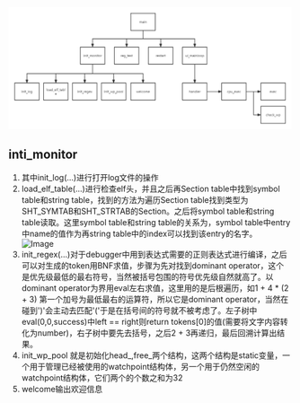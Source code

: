 ![Image](./picture/PA1架构图.png)
## inti_monitor
1. 其中init_log(...)进行打开log文件的操作
2. load_elf_table(...)进行检查elf头，并且之后再Section table中找到symbol table和string table，找到的方法为遍历Section table找到类型为SHT_SYMTAB和SHT_STRTAB的Section。之后将symbol table和string table读取。这里symbol table和string table的关系为，symbol table中entry中name的值作为再string table中的index可以找到该entry的名字。  
![Image](./picture/elf头.png)
3. init_regex(...)对于debugger中用到表达式需要的正则表达式进行编译，之后可以对生成的token用BNF求值，步骤为先对找到dominant operator，这个是优先级最低的最右符号，当然被括号包围的符号优先级自然就高了。以dominant operator为界用eval左右求值，这里用的是后根遍历，如1  + 4 * (2 + 3) 第一个加号为最低最右的运算符，所以它是dominant operator，当然在碰到')'会主动去匹配'('于是在括号间的符号就不被考虑了。左子树中eval(0,0,success)中left == right则return tokens[0]的值(需要将文字内容转化为number)，右子树中要先去括号，之后2 + 3再递归，最后回溯计算出结果。
4. init_wp_pool 就是初始化head_,free_两个结构，这两个结构是static变量，一个用于管理已经被使用的watchpoint结构体，另一个用于仍然空闲的watchpoint结构体，它们两个的个数之和为32
5. welcome输出欢迎信息
